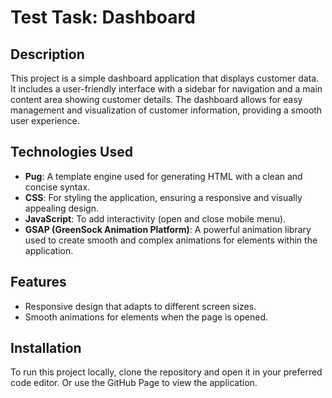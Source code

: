 # Test Task: Dashboard

## Description
This project is a simple dashboard application that displays customer data. It includes a user-friendly interface with a sidebar for navigation and a main content area showing customer details. The dashboard allows for easy management and visualization of customer information, providing a smooth user experience.

## Technologies Used
- **Pug**: A template engine used for generating HTML with a clean and concise syntax.
- **CSS**: For styling the application, ensuring a responsive and visually appealing design.
- **JavaScript**: To add interactivity (open and close mobile menu).
- **GSAP (GreenSock Animation Platform)**: A powerful animation library used to create smooth and complex animations for elements within the application.

## Features
- Responsive design that adapts to different screen sizes.
- Smooth animations for elements when the page is opened.

## Installation
To run this project locally, clone the repository and open it in your preferred code editor. Or use the GitHub Page to view the application.
